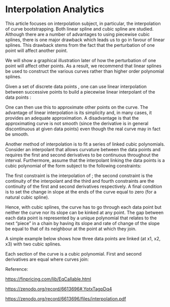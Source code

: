 # Interpolation Analytics

This article focuses on interpolation subject, in particular, the interpolation of curve bootstrapping. Both linear spline and cubic spline are studied. Although there are a number of advantages to using piecewise cubic splines, there is one major drawback which leads us to go in favour of linear splines.  This drawback stems from the fact that the perturbation of one point will affect another point.

We will show a graphical illustration later of how the perturbation of one point will affect other points.  As a result, we recommend that linear splines be used to construct the various curves rather than higher order polynomial splines.

Given a set of discrete data points  , one can use linear interpolation between successive points to build a piecewise linear interpolant of the data points  :

One can then use this to approximate other points on the curve.  The advantage of linear interpolation is its simplicity and, in many cases, it provides an adequate approximation.  A disadvantage is that the approximating curve is not smooth (since the derivative is in general discontinuous at given data points) even though the real curve may in fact be smooth.  

Another method of interpolation is to fit a series of linked cubic polynomials.  Consider an interpolant that allows curvature between the data points and requires the first and second derivatives to be continuous throughout the interval.  Furthermore, assume that the interpolant linking the data points is a cubic polynomial of the form subject to the following constraints:

The first constraint is the interpolation of  ; the second constraint is the continuity of the interpolant and the third and fourth constraints are the continuity of the first and second derivatives respectively.  A final condition is to set the change in slope at the ends of the curve equal to zero (for a natural cubic spline).  

Hence, with cubic splines, the curve has to go through each data point but neither the curve nor its slope can be kinked at any point.  The gap between each data point is represented by a unique polynomial that relates to the next “piece” in a chain by having its slope and rate of change of the slope be equal to that of its neighbour at the point at which they join.  

A simple example below shows how three data points are linked (at x1, x2, x3) with two cubic splines.  

Each section of the curve is a cubic polynomial. First and second derivatives are equal where curves join:


Reference:

https://finpricing.com/lib/EqCallable.html

https://zenodo.org/record/6613696#.YptxTagpDq4

https://zenodo.org/record/6613696/files/interpolation.pdf

